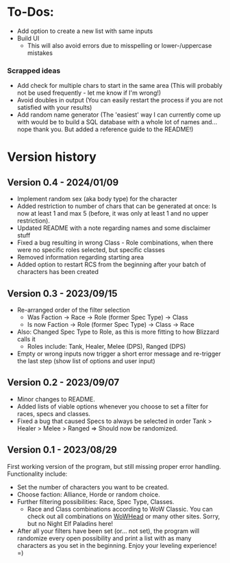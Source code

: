 # To-Dos:
- Add option to create a new list with same inputs
- Build UI
    - This will also avoid errors due to misspelling or lower-/uppercase mistakes

### Scrapped ideas
- Add check for multiple chars to start in the same area (This will probably not be used frequently - let me know if I'm wrong!)
- Avoid doubles in output (You can easily restart the process if you are not satisfied with your results)
- Add random name generator (The 'easiest' way I can currently come up with would be to build a SQL database with a whole lot of names and... nope thank you. But added a reference guide to the README!)

# Version history

## Version 0.4 - 2024/01/09
- Implement random sex (aka body type) for the character
- Added restriction to number of chars that can be generated at once: Is now at least 1 and max 5 (before, it was only at least 1 and no upper restriction).
- Updated README with a note regarding names and some disclaimer stuff
- Fixed a bug resulting in wrong Class - Role combinations, when there were no specific roles selected, but specific classes
- Removed information regarding starting area
- Added option to restart RCS from the beginning after your batch of characters has been created

## Version 0.3 - 2023/09/15
- Re-arranged order of the filter selection
    - Was Faction -> Race -> Role (former Spec Type) -> Class
    - Is now Faction -> Role (former Spec Type) -> Class -> Race
- Also: Changed Spec Type to Role, as this is more fitting to how Blizzard calls it
    - Roles include: Tank, Healer, Melee (DPS), Ranged (DPS)
- Empty or wrong inputs now trigger a short error message and re-trigger the last step (show list of options and user input)

## Version 0.2 - 2023/09/07
- Minor changes to README.
- Added lists of viable options whenever you choose to set a filter for races, specs and classes.
- Fixed a bug that caused Specs to always be selected in order Tank > Healer > Melee > Ranged => Should now be randomized.

## Version 0.1 - 2023/08/29
First working version of the program, but still missing proper error handling. Functionality include:
- Set the number of characters you want to be created.
- Choose faction: Alliance, Horde or random choice.
- Further filtering possibilities: Race, Spec Type, Classes.
    - Race and Class combinations according to WoW Classic. You can check out all combinations on [WoWHead](https://www.wowhead.com/classic/guide/classic-wow-classes-and-talent-overview#class-race-combinations) or many other sites. Sorry, but no Night Elf Paladins here!
- After all your filters have been set (or... not set), the program will randomize every open possibility and print a list with as many characters as you set in the beginning. Enjoy your leveling experience! =)